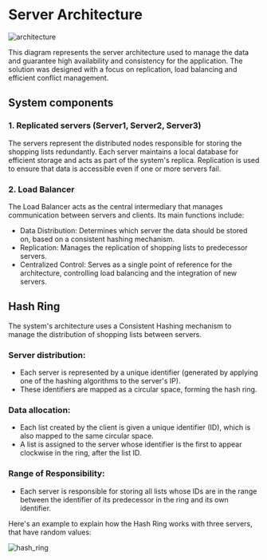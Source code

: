 # Server Architecture

![architecture](https://hackmd.io/_uploads/B1fDGlnf1g.png)

This diagram represents the server architecture used to manage the data and guarantee high availability and consistency for the application. The solution was designed with a focus on replication, load balancing and efficient conflict management.

## System components


### 1. Replicated servers (Server1, Server2, Server3)
The servers represent the distributed nodes responsible for storing the shopping lists redundantly.
Each server maintains a local database for efficient storage and acts as part of the system's replica.
Replication is used to ensure that data is accessible even if one or more servers fail.

### 2. Load Balancer
The Load Balancer acts as the central intermediary that manages communication between servers and clients.
Its main functions include:
- Data Distribution: Determines which server the data should be stored on, based on a consistent hashing mechanism.
- Replication: Manages the replication of shopping lists to predecessor servers.
- Centralized Control: Serves as a single point of reference for the architecture, controlling load balancing and the integration of new servers.

## Hash Ring

The system's architecture uses a Consistent Hashing mechanism to manage the distribution of shopping lists between servers.

### Server distribution:

- Each server is represented by a unique identifier (generated by applying one of the hashing algorithms to the server's IP).
- These identifiers are mapped as a circular space, forming the hash ring.

### Data allocation:

- Each list created by the client is given a unique identifier (ID), which is also mapped to the same circular space.
- A list is assigned to the server whose identifier is the first to appear clockwise in the ring, after the list ID.

### Range of Responsibility:

- Each server is responsible for storing all lists whose IDs are in the range between the identifier of its predecessor in the ring and its own identifier.

Here's an example to explain how the Hash Ring works with three servers, that have random values:

![hash_ring](https://hackmd.io/_uploads/HyStYg2Gkg.png)
